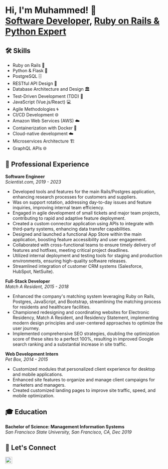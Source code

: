 <h1>Hi, I'm Muhammed! 👋 <br/><a href="https://github.com/muhammedzatar">Software Developer</a>, <a href="https://www.linkedin.com/in/muhammedzatar/">Ruby on Rails & Python Expert</a></h1>

## 🛠️ Skills
- Ruby on Rails 🚀
- Python & Flask 🐍
- PostgreSQL 🗄️
- RESTful API Design 🔗
- Database Architecture and Design 🏛️
- Test-Driven Development (TDD) 🧪
- JavaScript (Vue.js/React) 💻
- Agile Methodologies 🌀
- CI/CD Development 🌐
- Amazon Web Services (AWS) ☁️
- Containerization with Docker 🐳
- Cloud-native development ☁️
- Microservices Architecture 🏗️
- GraphQL APIs 🌐

## 💼 Professional Experience
**Software Engineer**  
_Scientist.com, 2019 - 2023_  
- Developed tools and features for the main Rails/Postgres application, enhancing research processes for customers and suppliers. 
- Was on support rotation, addressing day-to-day issues and feature inquiries, improving internal team efficiency. 
- Engaged in agile development of small tickets and major team projects, contributing to rapid and adaptive feature deployment.
- Created a custom connector application using APIs to integrate with third-party systems, enhancing data transfer capabilities.
- Designed and launched a functional App Store within the main application, boosting feature accessibility and user engagement.
- Collaborated with cross-functional teams to ensure timely delivery of features and hotfixes, meeting critical project deadlines.
- Utilized internal deployment and testing tools for staging and production environments, ensuring high-quality software releases.
- Streamlined integration of customer CRM systems (Salesforce, HubSpot, NetSuite).

**Full-Stack Developer**  
_Match A Resident, 2015 - 2018_  
- Enhanced the company's matching system leveraging Ruby on Rails, Postgres, JavaScript, and Bootstrap, streamlining the matching process for residents and healthcare facilities.
- Championed redesigning and coordinating websites for Electronic Residency, Match A Resident, and Residency Statement, implementing modern design principles and user-centered approaches to optimize the user journey.
- Implemented comprehensive SEO strategies, doubling the optimization score of these sites to a perfect 100%, resulting in improved Google search ranking and a substantial increase in site traffic.

**Web Development Intern**  
_Pet Box, 2014 - 2015_  
- Customized modules that personalized client experience for desktop and mobile applications.
- Enhanced site features to organize and manage client campaigns for marketers and managers.
- Created customized landing pages to improve site traffic, speed, and mobile optimization.

## 🎓 Education
**Bachelor of Science: Management Information Systems**  
_San Francisco State University, San Francisco, CA, Dec 2019_

## 🤝 Let's Connect
[<img align="left" alt="MuhammedZatar | LinkedIn" width="22px" src="https://cdn.jsdelivr.net/npm/simple-icons@v3/icons/linkedin.svg" />][linkedin]

[linkedin]: https://linkedin.com/in/muhammedzatar
